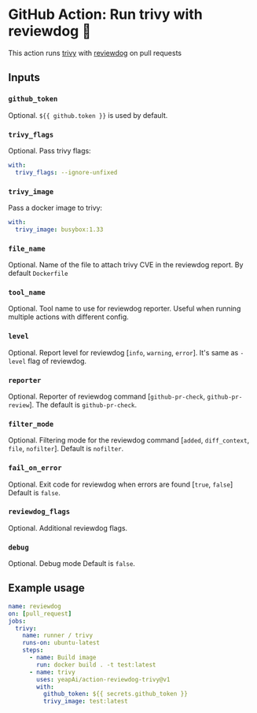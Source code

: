 # GitHub Action: Run trivy with reviewdog 🐶

This action runs [trivy](https://github.com/aquasecurity/trivy) with
[reviewdog](https://github.com/reviewdog/reviewdog) on pull requests

## Inputs

### `github_token`

Optional. `${{ github.token }}` is used by default.

### `trivy_flags`

Optional. Pass trivy flags:

```yml
with:
  trivy_flags: --ignore-unfixed
```

### `trivy_image`

Pass a docker image to trivy:

```yml
with:
  trivy_image: busybox:1.33
```

### `file_name`

Optional. Name of the file to attach trivy CVE in the reviewdog report. By default `Dockerfile`

### `tool_name`

Optional. Tool name to use for reviewdog reporter. Useful when running multiple
actions with different config.

### `level`

Optional. Report level for reviewdog [`info`, `warning`, `error`].
It's same as `-level` flag of reviewdog.

### `reporter`

Optional. Reporter of reviewdog command [`github-pr-check`, `github-pr-review`].
The default is `github-pr-check`.

### `filter_mode`

Optional. Filtering mode for the reviewdog command [`added`, `diff_context`, `file`, `nofilter`].
Default is `nofilter`.

### `fail_on_error`

Optional.  Exit code for reviewdog when errors are found [`true`, `false`]
Default is `false`.

### `reviewdog_flags`

Optional. Additional reviewdog flags.

### `debug`

Optional. Debug mode
Default is `false`.

## Example usage

```yml
name: reviewdog
on: [pull_request]
jobs:
  trivy:
    name: runner / trivy
    runs-on: ubuntu-latest
    steps:
      - name: Build image
        run: docker build . -t test:latest
      - name: trivy
        uses: yeapAi/action-reviewdog-trivy@v1
        with:
          github_token: ${{ secrets.github_token }}
          trivy_image: test:latest
```
